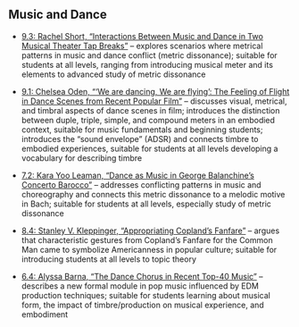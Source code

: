 ## Music and Dance

- [9.3: Rachel Short, “Interactions Between Music and Dance in Two Musical Theater Tap Breaks”](https://www.smt-v.org/archives/volume9.html#interactions-between-music-and-dance-in-two-musical-theater-tap-breaks) – explores scenarios where metrical patterns in music and dance conflict (metric dissonance); suitable for students at all levels, ranging from introducing musical meter and its elements to advanced study of metric dissonance

- [9.1: Chelsea Oden, “‘We are dancing, We are flying’: The Feeling of Flight in Dance Scenes from Recent Popular Film”](https://www.smt-v.org/archives/volume9.html#we-are-dancing-we-are-flying-the-feeling-of-flight-in-dance-scenes-from-recent-popular-film) – discusses visual, metrical, and timbral aspects of dance scenes in film; introduces the distinction between duple, triple, simple, and compound meters in an embodied context, suitable for music fundamentals and beginning students; introduces the “sound envelope” (ADSR) and connects timbre to embodied experiences, suitable for students at all levels developing a vocabulary for describing timbre

- [7.2: Kara Yoo Leaman, “Dance as Music in George Balanchine’s Concerto Barocco”](https://www.smt-v.org/archives/volume7.html#dance-as-music-in-george-balanchines-concerto-barocco) – addresses conflicting patterns in music and choreography and connects this metric dissonance to a melodic motive in Bach; suitable for students at all levels, especially study of metric dissonance

- [8.4: Stanley V. Kleppinger, “Appropriating Copland’s Fanfare”](https://www.smt-v.org/archives/volume8.html#appropriating-coplands-fanfare) – argues that characteristic gestures from Copland’s Fanfare for the Common Man came to symbolize Americanness in popular culture; suitable for introducing students at all levels to topic theory

- [6.4: Alyssa Barna, “The Dance Chorus in Recent Top-40 Music”](https://www.smt-v.org/archives/volume6.html#the-dance-chorus-in-recent-top-40-music) – describes a new formal module in pop music influenced by EDM production techniques; suitable for students learning about musical form, the impact of timbre/production on musical experience, and embodiment
